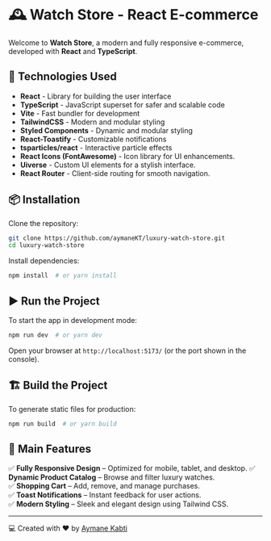 # 🕰️ Watch Store - React E-commerce

Welcome to **Watch Store**, a modern and fully responsive e-commerce, developed with **React** and **TypeScript**.

## 🚀 Technologies Used

- **React** - Library for building the user interface
- **TypeScript** - JavaScript superset for safer and scalable code
- **Vite** - Fast bundler for development
- **TailwindCSS** - Modern and modular styling
- **Styled Components** - Dynamic and modular styling
- **React-Toastify** - Customizable notifications
- **tsparticles/react** - Interactive particle effects
- **React Icons (FontAwesome)** - Icon library for UI enhancements.
- **Uiverse** - Custom UI elements for a stylish interface.
- **React Router** - Client-side routing for smooth navigation.

## 📦 Installation

Clone the repository:

```bash
git clone https://github.com/aymaneKT/luxury-watch-store.git
cd luxury-watch-store
```

Install dependencies:

```bash
npm install  # or yarn install
```

## ▶️ Run the Project

To start the app in development mode:

```bash
npm run dev  # or yarn dev
```

Open your browser at `http://localhost:5173/` (or the port shown in the console).

## 🏗️ Build the Project

To generate static files for production:

```bash
npm run build  # or yarn build
```



## 📌 Main Features


✅ **Fully Responsive Design** – Optimized for mobile, tablet, and desktop. 
✅ **Dynamic Product Catalog** – Browse and filter luxury watches.  
✅ **Shopping Cart** – Add, remove, and manage purchases.  
✅ **Toast Notifications** – Instant feedback for user actions.  
✅ **Modern Styling** – Sleek and elegant design using Tailwind CSS.  



---

💻 Created with ❤️ by [Aymane Kabti](https://aymanekabti.netlify.app/)

